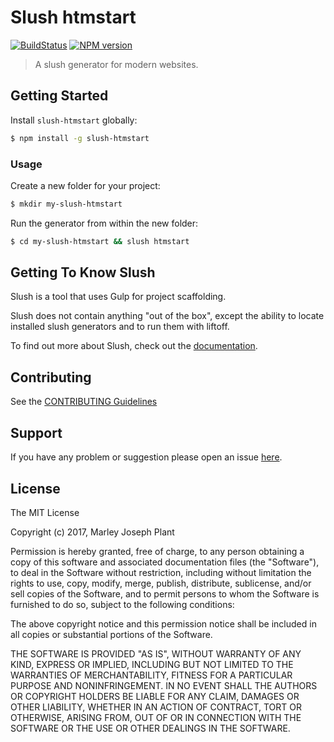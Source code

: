 # Slush htmstart
[![BuildStatus](https://travis-ci.org/MarleyPlant/slush-htMStart.svg?branch=master)](https://travis-ci.org/MarleyPlant/slush-htMStart)
[![NPM version](https://badge-me.herokuapp.com/api/npm/slush-htmstart.png)](http://badges.enytc.com/for/npm/slush-htmstart)

> A slush generator for modern websites.


## Getting Started

Install `slush-htmstart` globally:

```bash
$ npm install -g slush-htmstart
```

### Usage

Create a new folder for your project:

```bash
$ mkdir my-slush-htmstart
```

Run the generator from within the new folder:

```bash
$ cd my-slush-htmstart && slush htmstart
```

## Getting To Know Slush

Slush is a tool that uses Gulp for project scaffolding.

Slush does not contain anything "out of the box", except the ability to locate installed slush generators and to run them with liftoff.

To find out more about Slush, check out the [documentation](https://github.com/slushjs/slush).

## Contributing

See the [CONTRIBUTING Guidelines](https://github.com/MarleyPlant/slush-htmstart/blob/master/CONTRIBUTING.md)

## Support
If you have any problem or suggestion please open an issue [here](https://github.com/MarleyPlant/slush-htmstart/issues).

## License

The MIT License

Copyright (c) 2017, Marley Joseph Plant

Permission is hereby granted, free of charge, to any person
obtaining a copy of this software and associated documentation
files (the "Software"), to deal in the Software without
restriction, including without limitation the rights to use,
copy, modify, merge, publish, distribute, sublicense, and/or sell
copies of the Software, and to permit persons to whom the
Software is furnished to do so, subject to the following
conditions:

The above copyright notice and this permission notice shall be
included in all copies or substantial portions of the Software.

THE SOFTWARE IS PROVIDED "AS IS", WITHOUT WARRANTY OF ANY KIND,
EXPRESS OR IMPLIED, INCLUDING BUT NOT LIMITED TO THE WARRANTIES
OF MERCHANTABILITY, FITNESS FOR A PARTICULAR PURPOSE AND
NONINFRINGEMENT. IN NO EVENT SHALL THE AUTHORS OR COPYRIGHT
HOLDERS BE LIABLE FOR ANY CLAIM, DAMAGES OR OTHER LIABILITY,
WHETHER IN AN ACTION OF CONTRACT, TORT OR OTHERWISE, ARISING
FROM, OUT OF OR IN CONNECTION WITH THE SOFTWARE OR THE USE OR
OTHER DEALINGS IN THE SOFTWARE.
